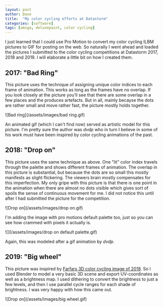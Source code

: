 ```yaml
---
layout: post
author: Dave
title:  "My color cycling efforts at Datastorm"
categories: [software]
tags: [amiga, deluxepaint, color cycling]
---
```


I just learned that I could use Pro Motion to convert my color cycling ILBM pictures to GIF for posting on the web. So naturally I went ahead and loaded the pictures I submitted to the color cycling competitions at Datastorm 2017, 2018 and 2019. I will elaborate a little bit on how I created them.

## 2017: "Bad Ring"

This picture uses the technique of assigning unique color indices to each frame of animation. This works as long as the frames have no overlap. If you look closely at the picture you'll see that there are some overlap in a few places and the produces artefacts. But in all, mainly becayse the dots are rather small and move rather fast, the picture mostly holds together.

![Bad ring](/assets/images/bad ring.gif)

An animated gif (which I can't find now) served as artistic model for this picture. I'm pretty sure the author was *dvdp* who in turn I believe in some of his work must have been inspired by color cycling animations of the past.

## 2018: "Drop on"

This picture uses the same technique as above. One "lit" color index travels through the palette and shows different frames of animation. The overlap in this picture is substantial, but because the dots are so small this mostly manifests as slight flickering. The viewers brain mostly compensates for this imperfection. My only gripe with this picture is that there is one point in the animation when there are almost no dots visible which gives sort of spoils the sense of continuous movement for me. I did not notice this until after I had submitted the picture for the competition.

![Drop on](/assets/images/drop on.gif)

I'm adding the image with pro motions default palette too, just so you can see how crammed with pixels it actually is.

![](/assets/images/drop on default palette.gif)

Again, this was modeled after a gif animation by *dvdp*.

## 2019: "Big wheel"

This picture was inspired by [Farfars 3D color cycling image of 2018](https://demozoo.org/productions/191203/). So I used Blender to model a very basic 3D scene and export UV-coordinates as well as a brightness map. I used dithering to convert the brightness to just a few levels, and then I use parallel cycle ranges for each shade of brightness. I was very happy with how this came out.

![Drop on](/assets/images/big wheel.gif)
